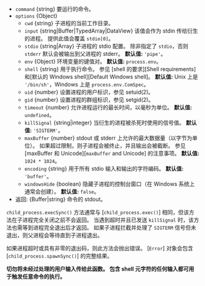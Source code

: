 <!-- YAML
added: v0.11.12
changes:
  - version: v10.10.0
    pr-url: https://github.com/nodejs/node/pull/22409
    description: 选项 `input` 可以是任何 `TypedArray` 或 `DataView`。
  - version: v8.8.0
    pr-url: https://github.com/nodejs/node/pull/15380
    description: 支持 `windowsHide` 选项。
  - version: v8.0.0
    pr-url: https://github.com/nodejs/node/pull/10653
    description: 选项 `input` 可以是 `Uint8Array`。
-->

* `command` {string} 要运行的命令。
* `options` {Object}
  * `cwd` {string} 子进程的当前工作目录。
  * `input` {string|Buffer|TypedArray|DataView} 该值会作为 stdin 传给衍生的进程。
    提供此值会覆盖 `stdio[0]`。
  * `stdio` {string|Array} 子进程的 stdio 配置。
    除非指定了 `stdio`，否则 `stderr` 默认会被输出到父进程的 stderr。
    **默认值:** `'pipe'`。
  * `env` {Object} 环境变量的键值对。
    **默认值:** `process.env`。
  * `shell` {string} 用于执行命令。
    参见 [shell 的要求][Shell requirements]和[默认的 Windows shell][Default Windows shell]。
    **默认值:** Unix 上是 `'/bin/sh'`，Windows 上是 `process.env.ComSpec`。
  * `uid` {number} 设置进程的用户标识，参见 setuid(2)。
  * `gid` {number} 设置进程的群组标识，参见 setgid(2)。
  * `timeout` {number} 允许进程运行的最长时间，以毫秒为单位。
    **默认值:** `undefined`。
  * `killSignal` {string|integer} 当衍生的进程被杀死时使用的信号值。
    **默认值:** `'SIGTERM'`。
  * `maxBuffer` {number} stdout 或 stderr 上允许的最大数据量（以字节为单位）。
    如果超过限制，则子进程会被终止，并且输出会被截断。
    参见 [maxBuffer 和 Unicode][`maxBuffer` and Unicode] 的注意事项。
    **默认值:** `1024 * 1024`。
  * `encoding` {string} 用于所有 stdio 输入和输出的字符编码。
    **默认值:** `'buffer'`。
  * `windowsHide` {boolean} 隐藏子进程的控制台窗口（在 Windows 系统上通常会创建）。
    **默认值:** `false`。
* 返回: {Buffer|string} 命令的 stdout。

`child_process.execSync()` 方法通常与 [`child_process.exec()`] 相同，但该方法在子进程完全关闭之前不会返回。
当遇到超时并且已发送 `killSignal` 时，该方法也需等到进程完全退出后才返回。
如果子进程拦截并处理了 `SIGTERM` 信号但未退出，则父进程会等待直到子进程退出。

如果进程超时或具有非零的退出码，则此方法会抛出错误。 
[`Error`] 对象会包含 [`child_process.spawnSync()`] 的完整结果。

**切勿将未经过处理的用户输入传给此函数。
包含 shell 元字符的任何输入都可用于触发任意命令的执行。**

